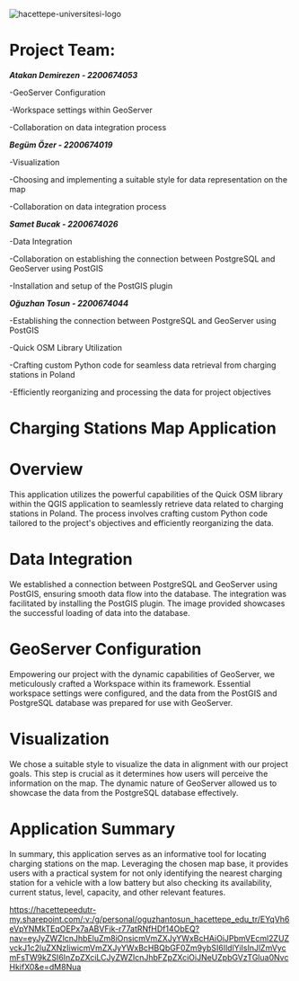 
![hacettepe-universitesi-logo](https://github.com/GMT-351-Geospatial-Data-Management/g9_final/assets/152903479/9c3f240a-db7d-4699-bb20-e4d418bb6357)

# Project Team:

_**Atakan Demirezen - 2200674053**_

-GeoServer Configuration

-Workspace settings within GeoServer

-Collaboration on data integration process


_**Begüm Özer - 2200674019**_

-Visualization

-Choosing and implementing a suitable style for data representation on the map

-Collaboration on data integration process



_**Samet Bucak - 2200674026**_

-Data Integration

-Collaboration on establishing the connection between PostgreSQL and GeoServer using PostGIS

-Installation and setup of the PostGIS plugin


_**Oğuzhan Tosun - 2200674044**_

-Establishing the connection between PostgreSQL and GeoServer using PostGIS

-Quick OSM Library Utilization

-Crafting custom Python code for seamless data retrieval from charging stations in Poland

-Efficiently reorganizing and processing the data for project objectives

# Charging Stations Map Application
# Overview
This application utilizes the powerful capabilities of the Quick OSM library within the QGIS application to seamlessly retrieve data related to charging stations in Poland. The process involves crafting custom Python code tailored to the project's objectives and efficiently reorganizing the data.

# Data Integration
We established a connection between PostgreSQL and GeoServer using PostGIS, ensuring smooth data flow into the database. The integration was facilitated by installing the PostGIS plugin. The image provided showcases the successful loading of data into the database.

# GeoServer Configuration
Empowering our project with the dynamic capabilities of GeoServer, we meticulously crafted a Workspace within its framework. Essential workspace settings were configured, and the data from the PostGIS and PostgreSQL database was prepared for use with GeoServer.

# Visualization
We chose a suitable style to visualize the data in alignment with our project goals. This step is crucial as it determines how users will perceive the information on the map. The dynamic nature of GeoServer allowed us to showcase the data from the PostgreSQL database effectively.

# Application Summary
In summary, this application serves as an informative tool for locating charging stations on the map. Leveraging the chosen map base, it provides users with a practical system for not only identifying the nearest charging station for a vehicle with a low battery but also checking its availability, current status, level, capacity, and other relevant features.

https://hacettepeedutr-my.sharepoint.com/:v:/g/personal/oguzhantosun_hacettepe_edu_tr/EYqVh6eVpYNMkTEqOEPx7aABVFjk-r77atRNfHDf14ObEQ?nav=eyJyZWZlcnJhbEluZm8iOnsicmVmZXJyYWxBcHAiOiJPbmVEcml2ZUZvckJ1c2luZXNzIiwicmVmZXJyYWxBcHBQbGF0Zm9ybSI6IldlYiIsInJlZmVycmFsTW9kZSI6InZpZXciLCJyZWZlcnJhbFZpZXciOiJNeUZpbGVzTGlua0NvcHkifX0&e=dM8Nua
